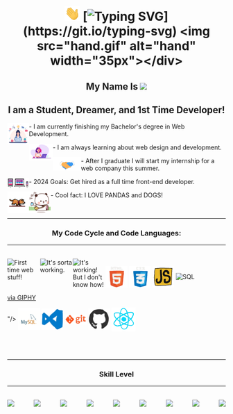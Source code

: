 # <div align="center"> <img src="hand.gif" alt="hand" width="35px"> [![Typing SVG](https://readme-typing-svg.demolab.com?font=Orbitron&size=37&pause=1000&color=3849F7B6&center=true&random=false&width=500&height=100&lines=Welcome+to+my+profile!)](https://git.io/typing-svg) <img src="hand.gif" alt="hand" width="35px"></div>

## <div align="center">My Name Is <img src="https://readme-components.vercel.app/api?component=text&text=%20Shira&fill=linear-gradient%28to%20top%2C%20%99ffff%200%25%2C%20%99ffff%20100%25%29%3B"></div>

## <div align="center">I am a Student, Dreamer, and 1st Time Developer!</div>

<img align="left" alt="degree" width="50px" src="busy.gif"/> - I am currently finishing my Bachelor's degree in Web Development.

<img align="left" alt="learn" width="55px" src="work.gif"/> - I am always learning about web design and development.

<img align="left" alt="intern" width="65px" src="job.gif"/> - After I graduate I will start my internship for a web company this summer.

<img align="left" alt="job" width="50px" height="24px" src="job-icon.png"/> - 2024 Goals: Get hired as a full time front-end developer.

<img align="left" alt="volly" width="50px" src="dog.gif"/> - Cool fact: I LOVE PANDAS and DOGS! <img align="left" alt="volly" width="50px" src="panda.gif"/>

<br>
<hr>

### <div align="center"> My Code Cycle and Code Languages:</div>

<hr>
<br>

<div>
    <img align="left" src="https://raw.githubusercontent.com/Tarikul-Islam-Anik/Animated-Fluent-Emojis/master/Emojis/Smilies/Face%20with%20Spiral%20Eyes.png" width="15%" alt="First time web stuff!"/>
    &nbsp;&nbsp;&nbsp;&nbsp;&nbsp;
    <img align="left" src="https://raw.githubusercontent.com/Tarikul-Islam-Anik/Animated-Fluent-Emojis/master/Emojis/Smilies/Relieved%20Face.png" width="15%" alt="It's sorta working."/>
    &nbsp;&nbsp;&nbsp;&nbsp;&nbsp;
    <img align="left" src="https://raw.githubusercontent.com/Tarikul-Islam-Anik/Animated-Fluent-Emojis/master/Emojis/Smilies/Astonished%20Face.png" width="15%" alt="It's working! But I don't know how!"/>
    <br>
</div>

<div>
    <img align="center" alt="HTML5" width="50px" src="html.gif"/>
    <img align="center" alt="CSS3" width="50px" src="css.gif"/>
    <img align="center" alt="JavaScript" width="50px" src="js.gif"/>
    <img align="center" alt="SQL" width="50px" src="<iframe https://giphy.com/embed/vISmwpBJUNYzukTnVx> width="480" height="251" frameBorder="0" class="giphy-embed" allowFullScreen></iframe><p><a href="https://giphy.com/gifs/vISmwpBJUNYzukTnVx">via GIPHY</a></p>"/>
    <img align="center" alt="MySQL" width="50px" src="https://raw.githubusercontent.com/github/explore/80688e429a7d4ef2fca1e82400fe8e4017d3494d/topics/mysql/mysql.png?"/>
    <img align="center" alt="Visual Studio Code" width="50px" src="vs.gif"/>
    <img align="center" alt="GitBash" width="50px" src="git.gif"/>
    <img align="center" alt="GitHub" width="50px" src="github.gif"/>
    <img align="center" alt="GitBash" width="55px" src="react.gif"/>
    <br>
</div>
<br>
<br>
<br>
<hr>

<div>

### <div align="center">Skill Level</div>

<hr>
<br>

<div style="display: flex; justify-content: space-between; align-items:left;">
    <img src="https://readme-components.vercel.app/api?component=linearprogress&skill=HTML5&value=100&design=candy&fill=ff66ff">
    <img src="https://readme-components.vercel.app/api?component=linearprogress&skill=CSS3&value=100&design=candy&fill=9966ff">
    <img src="https://readme-components.vercel.app/api?component=linearprogress&skill=JS&value=70&design=candy&fill=ff0000">
    <img src="https://readme-components.vercel.app/api?component=linearprogress&skill=SQL&value=50&design=candy&fill=00ffff">
    <img src="https://readme-components.vercel.app/api?component=linearprogress&skill=MySQL&value=70&design=candy&fill=0000ff">
    <img src="https://readme-components.vercel.app/api?component=linearprogress&skill=VS-Code&value=100&design=candy&fill=66ff66">
    <img src="https://readme-components.vercel.app/api?component=linearprogress&skill=GitBash&value=100&design=candy&fill=ffff66">
    <img src="https://readme-components.vercel.app/api?component=linearprogress&skill=GitHub&value=100&design=candy&fill=ff9999">
    <img src="https://readme-components.vercel.app/api?component=linearprogress&skill=WordPress&value=90&design=candy&fill=ff6633">

</div>
